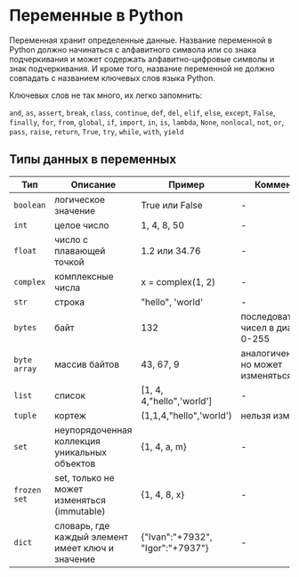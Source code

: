 # Переменные в Python

Переменная хранит определенные данные. Название переменной в Python должно начинаться с алфавитного символа или со знака подчеркивания и может содержать алфавитно-цифровые символы и знак подчеркивания. И кроме того, название переменной не должно совпадать с названием ключевых слов языка Python. 

Ключевых слов не так много, их легко запомнить: 

`and`, `as`, `assert`, `break`, `class`, `continue`, `def`, `del`, `elif`, `else`, `except`, `False`, `finally`, `for`, `from`, `global`, `if`, `import`, `in`, `is`, `lambda`, `None`, `nonlocal`, `not`, `or`, `pass`, `raise`, `return`, `True`, `try`, `while`, `with`, `yield`

## Типы данных в переменных

| Тип| Описание|Пример|Комментарий|
|----|---------|------|-----------|
| `boolean`|логическое значение|True или False |-|
| `int` |целое число|1, 4, 8, 50 |-|
| `float` |число с плавающей точкой|1.2 или 34.76 |-|
| `complex` |комплексные числа|x = complex(1, 2)|-|
| `str` |строка|"hello", 'world' |-|
| `bytes` |байт|132 |последовательность чисел в диапазоне 0-255|
| `byte array` |массив байтов|43, 67, 9|аналогичен bytes, но может изменяться|
| `list` |список|[1, 4, 4,"hello",'world']|-|
| `tuple` |кортеж|(1,1,4,"hello",'world')|нельзя изменить|
| `set` |неупорядоченная коллекция уникальных объектов|{1, 4, a, m}|-|
| `frozen set` |set, только не может изменяться (immutable)|{1, 4, 8, x}|-|
| `dict` |словарь, где каждый элемент имеет ключ и значение|{"Ivan":"+7932", "Igor":"+7937"}|-|
